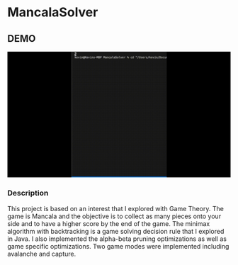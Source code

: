 # MancalaSolver

## DEMO
![til](./MancalaSolver.gif)


### Description
This project is based on an interest that I explored with Game Theory. The game is Mancala and the objective is to collect as many pieces onto your side and to have a higher score by the end of the game. The minimax algorithm with backtracking is a game solving decision rule that I explored in Java. I also implemented the alpha-beta pruning optimizations as well as game specific optimizations. Two game modes were implemented including avalanche and capture.
